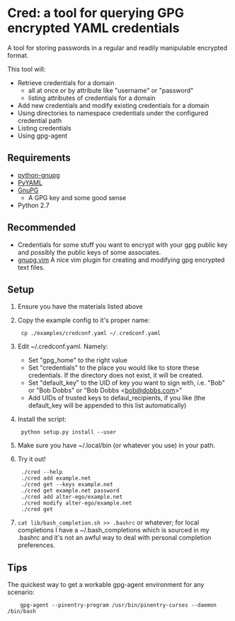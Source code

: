 Cred: a tool for querying GPG encrypted YAML credentials
=========================================================

A tool for storing passwords in a regular and readily manipulable encrypted format.

This tool will:

- Retrieve credentials for a domain
  - all at once or by attribute like "username" or "password"
  - listing attributes of credentials for a domain
- Add new credentials and modify existing credentials for a domain
- Using directories to namespace credentials under the configured credential path
- Listing credentials
- Using gpg-agent

Requirements
------------
- [python-gnupg][1]
- [PyYAML][2]
- [GnuPG][3]
  - A GPG key and some good sense
- Python 2.7

Recommended
-----------
- Credentials for some stuff you want to encrypt with your gpg public key and possibly the public keys of some associates.
- [gnupg.vim][4] A nice vim plugin for creating and modifying gpg encrypted text files.

Setup
-----
1. Ensure you have the materials listed above 
1. Copy the example config to it's proper name:
        
        cp ./examples/credconf.yaml ~/.credconf.yaml 
2. Edit ~/.credconf.yaml. Namely:
    - Set "gpg\_home" to the right value
    - Set "credentials" to the place you would like to store these credentials. If the directory does not exist, it will be created.
    - Set "default\_key" to the UID of key you want to sign with, i.e. "Bob" or "Bob Dobbs" or "Bob Dobbs \<bob@dobbs.com\>"
    - Add UIDs of trusted keys to defaul\_recipients, if you like (the default\_key will be appended to this list automatically)
3. Install the script:
        
        python setup.py install --user
4. Make sure you have ~/.local/bin (or whatever you use) in your path.
4. Try it out!
        
        ./cred --help
        ./cred add example.net
        ./cred get --keys example.net
        ./cred get example.net password
        ./cred add alter-ego/example.net
        ./cred modify alter-ego/example.net
        ./cred get
6. `cat lib/bash_completion.sh >> .bashrc` or whatever; for local completions I have a ~/.bash\_completions which is sourced in my .bashrc and it's not an awful way to deal with personal completion preferences.

Tips
----
The quickest way to get a workable gpg-agent environment for any scenario:
        
        gpg-agent --pinentry-program /usr/bin/pinentry-curses --daemon /bin/bash

[1]: http://pypi.python.org/pypi/python-gnupg   "python-gnupg"
[2]: http://pypi.python.org/pypi/PyYAML         "PyYAML"
[3]: http://www.gnupg.org/                      "GnuPG"
[4]: http://www.vim.org/scripts/script.php?script_id=3645   "gnupg.vim"
